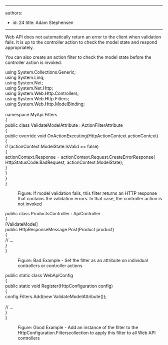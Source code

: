 

---
authors:
  - id: 24
    title: Adam Stephensen
---




<span class='intro'> Web API does not automatically return an error to the client when validation fails. It is up to the controller action to check the model state and respond appropriately. </span>

<p>​You can also create an action filter to check the model state before the controller action is invoked.​</p><dl class="image"><p class="ssw15-rteElement-CodeArea">using System.Collections.Generic;<br> using System.Linq;<br> using System.Net;<br> using System.Net.Http;<br> using System.Web.Http.Controllers;<br> using System.Web.Http.Filters;<br> using System.Web.Http.ModelBinding;<br> 
      <br> namespace MyApi.Filters<br> &#123;<br> public class ValidateModelAttribute &#58; ActionFilterAttribute<br> &#123;<br> public override void OnActionExecuting(HttpActionContext actionContext)<br> &#123;<br> if (actionContext.ModelState.IsValid == false)<br> &#123;<br> actionContext.Response = actionContext.Request.CreateErrorResponse(<br> HttpStatusCode.BadRequest, actionContext.ModelState);<br> &#125;<br> &#125;<br> &#125;<br> &#125;​ </p><dd>Figure&#58; If model validation fails, this filter returns an HTTP response that contains the validation errors. In that case, the controller action is not invoked</dd></dl><dl class="badImage"><p class="ssw15-rteElement-CodeArea">public class ProductsController &#58; ApiController<br> &#123;<br> [ValidateModel]<br> public HttpResponseMessage Post(Product product)<br> &#123;<br> // ...<br> &#125;<br> &#125; </p><dd>Figure&#58; Bad Example - Set the filter as an attribute on individual controllers or controller actions</dd></dl><dl class="goodImage"><p class="ssw15-rteElement-CodeArea">public static class WebApiConfig<br>
    &#123;<br>
        public static void Register(HttpConfiguration config)<br>
        &#123;<br>
            config.Filters.Add(new ValidateModelAttribute());<br>
<br>
            // ...<br>
        &#125;<br>
&#125;
</p><dd>Figure&#58; Good Example - Add an instance of the filter to the ​HttpConfiguration.Filterscollection to apply this filter to all Web API controllers</dd></dl>


